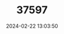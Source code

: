 ---
title: "37597"
category: "Petrobium arboreum"
draft: false
date: 2024-02-22 13:03:50
languages:
  English: ["Whitewood"]
---